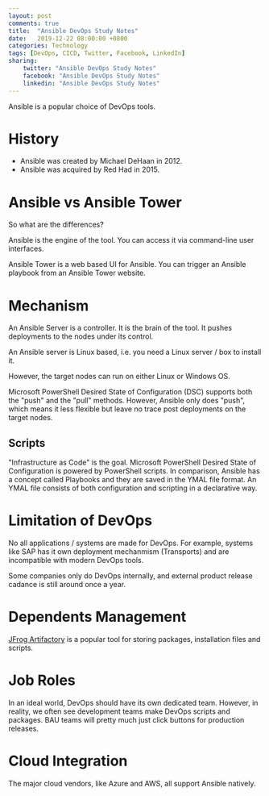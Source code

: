 ```yaml
---
layout: post
comments: true
title:  "Ansible DevOps Study Notes"
date:   2019-12-22 08:00:00 +0800
categories: Technology
tags: [DevOps, CICD, Twitter, Facebook, LinkedIn]
sharing:
    twitter: "Ansible DevOps Study Notes"
    facebook: "Ansible DevOps Study Notes"
    linkedin: "Ansible DevOps Study Notes"
---
```

Ansible is a popular choice of DevOps tools.

# History
* Ansible was created by Michael DeHaan in 2012.
* Ansible was acquired by Red Had in 2015.

# Ansible vs Ansible Tower
So what are the differences? 

Ansible is the engine of the tool. You can access it via command-line user interfaces.

Ansible Tower is a web based UI for Ansible. You can trigger an Ansible playbook from an Ansible Tower website.

# Mechanism
An Ansible Server is a controller. It is the brain of the tool. It pushes deployments to the nodes under its control.

An Ansible server is Linux based, i.e. you need a Linux server / box to install it.

However, the target nodes can run on either Linux or Windows OS.

Microsoft PowerShell Desired State of Configuration (DSC) supports both the "push" and the "pull" methods. However, Ansible only does "push", which means it less flexible but leave no trace post deployments on the target nodes.

## Scripts
"Infrastructure as Code" is the goal. Microsoft PowerShell Desired State of Configuration is powered by PowerShell scripts. In comparison, Ansible has a concept called Playbooks and they are saved in
the YMAL file format. An YMAL file consists of both configuration and scripting in a declarative way.

# Limitation of DevOps
No all applications / systems are made for DevOps. For example, systems like SAP has it own deployment mechanmism (Transports) and are incompatible with modern DevOps tools.

Some companies only do DevOps internally, and external product release cadance is still around once a year.

# Dependents Management
[JFrog Artifactory](https://jfrog.com/artifactory/) is a popular tool for storing packages, installation files and scripts. 

# Job Roles
In an ideal world, DevOps should have its own dedicated team. However, in reality, we often see development teams make DevOps scripts and packages. BAU teams will pretty much just click buttons for production releases.

# Cloud Integration
The major cloud vendors, like Azure and AWS, all support Ansible natively.
